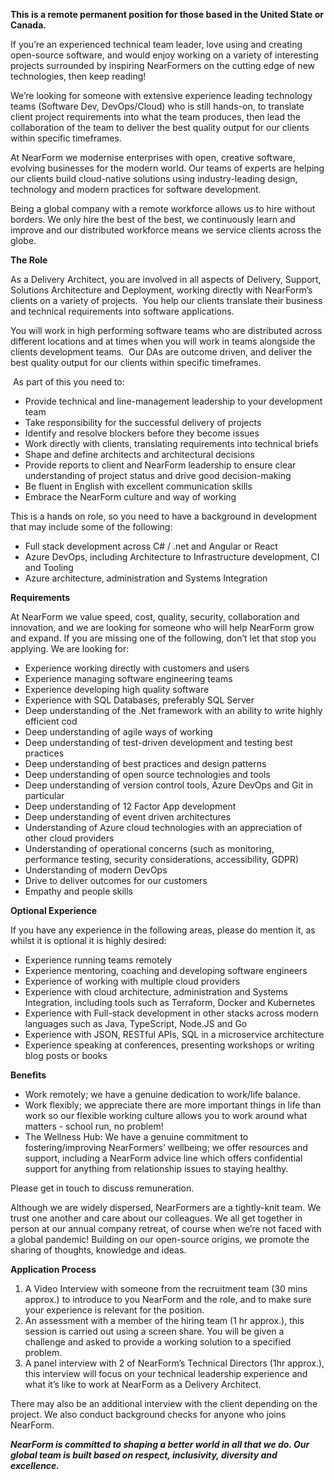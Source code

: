 **This is a remote permanent position for those based in the United State or Canada.**

If you’re an experienced technical team leader, love using and creating open-source software, and would enjoy working on a variety of interesting projects surrounded by inspiring NearFormers on the cutting edge of new technologies, then keep reading!

We’re looking for someone with extensive experience leading technology teams (Software Dev, DevOps/Cloud) who is still hands-on, to translate client project requirements into what the team produces, then lead the collaboration of the team to deliver the best quality output for our clients within specific timeframes.

At NearForm we modernise enterprises with open, creative software, evolving businesses for the modern world. Our teams of experts are helping our clients build cloud-native solutions using industry-leading design, technology and modern practices for software development.

Being a global company with a remote workforce allows us to hire without borders. We only hire the best of the best, we continuously learn and improve and our distributed workforce means we service clients across the globe.

**The Role**

As a Delivery Architect, you are involved in all aspects of Delivery, Support, Solutions Architecture and Deployment, working directly with NearForm’s clients on a variety of projects.  You help our clients translate their business and technical requirements into software applications.   

You will work in high performing software teams who are distributed across different locations and at times when you will work in teams alongside the clients development teams.  Our DAs are outcome driven, and deliver the best quality output for our clients within specific timeframes.

 As part of this you need to: 

-   Provide technical and line-management leadership to your development team 
-   Take responsibility for the successful delivery of projects
-   Identify and resolve blockers before they become issues
-   Work directly with clients, translating requirements into technical briefs 
-   Shape and define architects and architectural decisions 
-   Provide reports to client and NearForm leadership to ensure clear understanding of project status and drive good decision-making
-   Be fluent in English with excellent communication skills 
-   Embrace the NearForm culture and way of working

This is a hands on role, so you need to have a background in development that may include some of the following:

-   Full stack development across C# / .net and Angular or React
-   Azure DevOps, including Architecture to Infrastructure development, CI and Tooling
-   Azure architecture, administration and Systems Integration

**Requirements**

At NearForm we value speed, cost, quality, security, collaboration and innovation, and we are looking for someone who will help NearForm grow and expand. If you are missing one of the following, don’t let that stop you applying. We are looking for:

-   Experience working directly with customers and users
-   Experience managing software engineering teams
-   Experience developing high quality software
-   Experience with SQL Databases, preferably SQL Server
-   Deep understanding of the .Net framework with an ability to write highly efficient cod 
-   Deep understanding of agile ways of working
-   Deep understanding of test-driven development and testing best practices
-   Deep understanding of best practices and design patterns
-   Deep understanding of open source technologies and tools
-   Deep understanding of version control tools, Azure DevOps and Git in particular
-   Deep understanding of 12 Factor App development
-   Deep understanding of event driven architectures
-   Understanding of Azure cloud technologies with an appreciation of other cloud providers
-   Understanding of operational concerns (such as monitoring, performance testing, security considerations, accessibility, GDPR)
-   Understanding of modern DevOps
-   Drive to deliver outcomes for our customers
-   Empathy and people skills

**Optional Experience**

If you have any experience in the following areas, please do mention it, as whilst it is optional it is highly desired:

-   Experience running teams remotely
-   Experience mentoring, coaching and developing software engineers
-   Experience of working with multiple cloud providers
-   Experience with cloud architecture, administration and Systems Integration, including tools such as Terraform, Docker and Kubernetes
-   Experience with Full-stack development in other stacks across modern languages such as Java, TypeScript, Node.JS and Go
-   Experience with JSON, RESTful APIs, SQL in a microservice architecture
-   Experience speaking at conferences, presenting workshops or writing blog posts or books

**Benefits**

-   Work remotely; we have a genuine dedication to work/life balance. 
-   Work flexibly; we appreciate there are more important things in life than work so our flexible working culture allows you to work around what matters - school run, no problem!
-   The Wellness Hub: We have a genuine commitment to fostering/improving NearFormers’ wellbeing; we offer resources and support, including a NearForm advice line which offers confidential support for anything from relationship issues to staying healthy.

Please get in touch to discuss remuneration.

Although we are widely dispersed, NearFormers are a tightly-knit team. We trust one another and care about our colleagues. We all get together in person at our annual company retreat, of course when we’re not faced with a global pandemic! Building on our open-source origins, we promote the sharing of thoughts, knowledge and ideas.

**Application Process**

1.  A Video Interview with someone from the recruitment team (30 mins approx.) to introduce to you NearForm and the role, and to make sure your experience is relevant for the position.
2.  An assessment with a member of the hiring team (1 hr approx.), this session is carried out using a screen share. You will be given a challenge and asked to provide a working solution to a specified problem.
3.  A panel interview with 2 of NearForm’s Technical Directors (1hr approx.), this interview will focus on your technical leadership experience and what it’s like to work at NearForm as a Delivery Architect.

There may also be an additional interview with the client depending on the project. We also conduct background checks for anyone who joins NearForm.

**_NearForm is committed to shaping a better world in all that we do. Our global team is built based on respect, inclusivity, diversity and excellence._**